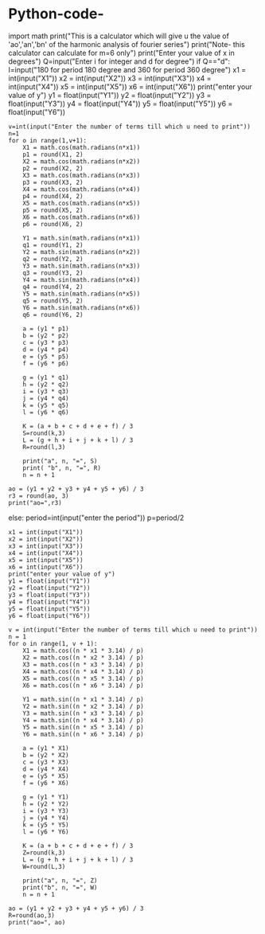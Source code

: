 # Python-code-

import math
print("This is a calculator which will give u the value of 'ao','an','bn' of the harmonic analysis of fourier series")
print("Note- this calculator can calculate for m=6 only")
print("Enter your value of x in degrees")
Q=input("Enter i for integer and d for degree")
if Q=="d":
    I=input("180 for period 180 degree and 360 for period 360 degree")
    x1 = int(input("X1"))
    x2 = int(input("X2"))
    x3 = int(input("X3"))
    x4 = int(input("X4"))
    x5 = int(input("X5"))
    x6 = int(input("X6"))
    print("enter your value of y")
    y1 = float(input("Y1"))
    y2 = float(input("Y2"))
    y3 = float(input("Y3"))
    y4 = float(input("Y4"))
    y5 = float(input("Y5"))
    y6 = float(input("Y6"))


    v=int(input("Enter the number of terms till which u need to print"))
    n=1
    for o in range(1,v+1):
        X1 = math.cos(math.radians(n*x1))
        p1 = round(X1, 2)
        X2 = math.cos(math.radians(n*x2))
        p2 = round(X2, 2)
        X3 = math.cos(math.radians(n*x3))
        p3 = round(X3, 2)
        X4 = math.cos(math.radians(n*x4))
        p4 = round(X4, 2)
        X5 = math.cos(math.radians(n*x5))
        p5 = round(X5, 2)
        X6 = math.cos(math.radians(n*x6))
        p6 = round(X6, 2)

        Y1 = math.sin(math.radians(n*x1))
        q1 = round(Y1, 2)
        Y2 = math.sin(math.radians(n*x2))
        q2 = round(Y2, 2)
        Y3 = math.sin(math.radians(n*x3))
        q3 = round(Y3, 2)
        Y4 = math.sin(math.radians(n*x4))
        q4 = round(Y4, 2)
        Y5 = math.sin(math.radians(n*x5))
        q5 = round(Y5, 2)
        Y6 = math.sin(math.radians(n*x6))
        q6 = round(Y6, 2)

        a = (y1 * p1)
        b = (y2 * p2)
        c = (y3 * p3)
        d = (y4 * p4)
        e = (y5 * p5)
        f = (y6 * p6)

        g = (y1 * q1)
        h = (y2 * q2)
        i = (y3 * q3)
        j = (y4 * q4)
        k = (y5 * q5)
        l = (y6 * q6)

        K = (a + b + c + d + e + f) / 3
        S=round(k,3)
        L = (g + h + i + j + k + l) / 3
        R=round(l,3)

        print("a", n, "=", S)
        print( "b", n, "=", R)
        n = n + 1

    ao = (y1 + y2 + y3 + y4 + y5 + y6) / 3
    r3 = round(ao, 3)
    print("ao=",r3)
else:
    period=int(input("enter the period"))
    p=period/2

    x1 = int(input("X1"))
    x2 = int(input("X2"))
    x3 = int(input("X3"))
    x4 = int(input("X4"))
    x5 = int(input("X5"))
    x6 = int(input("X6"))
    print("enter your value of y")
    y1 = float(input("Y1"))
    y2 = float(input("Y2"))
    y3 = float(input("Y3"))
    y4 = float(input("Y4"))
    y5 = float(input("Y5"))
    y6 = float(input("Y6"))

    v = int(input("Enter the number of terms till which u need to print"))
    n = 1
    for o in range(1, v + 1):
        X1 = math.cos((n * x1 * 3.14) / p)
        X2 = math.cos((n * x2 * 3.14) / p)
        X3 = math.cos((n * x3 * 3.14) / p)
        X4 = math.cos((n * x4 * 3.14) / p)
        X5 = math.cos((n * x5 * 3.14) / p)
        X6 = math.cos((n * x6 * 3.14) / p)

        Y1 = math.sin((n * x1 * 3.14) / p)
        Y2 = math.sin((n * x2 * 3.14) / p)
        Y3 = math.sin((n * x3 * 3.14) / p)
        Y4 = math.sin((n * x4 * 3.14) / p)
        Y5 = math.sin((n * x5 * 3.14) / p)
        Y6 = math.sin((n * x6 * 3.14) / p)

        a = (y1 * X1)
        b = (y2 * X2)
        c = (y3 * X3)
        d = (y4 * X4)
        e = (y5 * X5)
        f = (y6 * X6)

        g = (y1 * Y1)
        h = (y2 * Y2)
        i = (y3 * Y3)
        j = (y4 * Y4)
        k = (y5 * Y5)
        l = (y6 * Y6)

        K = (a + b + c + d + e + f) / 3
        Z=round(k,3)
        L = (g + h + i + j + k + l) / 3
        W=round(L,3)

        print("a", n, "=", Z)
        print("b", n, "=", W)
        n = n + 1

    ao = (y1 + y2 + y3 + y4 + y5 + y6) / 3
    R=round(ao,3)
    print("ao=", ao)

